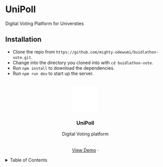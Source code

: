 # UniPoll

Digital Voting Platform for Universties

## Installation

-   Clone the repo from `https://github.com/mighty-odewumi/buidlathon-vote.git`.
-   Change into the directory you cloned into with `cd buidlathon-vote`.
-   Run `npm install` to download the dependencies.
-   Run `npm run dev` to start up the server.

<!-- Improved compatibility of back to top link: See: https://github.com/othneildrew/Best-README-Template/pull/73 -->

<a name="readme-top"></a>

<!--
*** Thanks for checking out the Best-README-Template. If you have a suggestion
*** that would make this better, please fork the repo and create a pull request
*** or simply open an issue with the tag "enhancement".
*** Don't forget to give the project a star!
*** Thanks again! Now go create something AMAZING! :D
-->

<!-- PROJECT SHIELDS -->
<!--
*** I'm using markdown "reference style" links for readability.
*** Reference links are enclosed in brackets [ ] instead of parentheses ( ).
*** See the bottom of this document for the declaration of the reference variables
*** for contributors-url, forks-url, etc. This is an optional, concise syntax you may use.
*** https://www.markdownguide.org/basic-syntax/#reference-style-links
-->

<!-- PROJECT LOGO -->
<br />
<div align="center">
  <a href="https://github.com/othneildrew/Best-README-Template">
    <img src="./src/assets/Content.svg" alt="Logo" width="80" height="80">
  </a>

  <h3 align="center">UniPoll</h3>

  <p align="center">
    Digital Voting platform
    <br />
    <br />
    <br />
    <a href="https://buidlathon-vote.vercel.app/">View Demo</a> ·
  </p>
</div>

<!-- TABLE OF CONTENTS -->
<details>
  <summary>Table of Contents</summary>
  <ol>
    <li>
      <a href="#about-the-project">About The Project</a>
      <ul>
        <li><a href="#built-with">Built With</a></li>
      </ul>
    </li>
    <li>
      <a href="#getting-started">Getting Started</a>
      <ul>
        <li><a href="#prerequisites">Prerequisites</a></li>
        <li><a href="#installation">Installation</a></li>
      </ul>
    </li>
    <li><a href="#usage">Usage</a></li>
    <li><a href="#contributing">Contributing</a><li>

<!-- ABOUT THE PROJECT -->

## About The Project

<div align="center">
<a href="https://github.com/othneildrew/Best-README-Template">
    <img src="./src/assets/screenshot.png" alt="Logo" >
  </a>
  </div>

UniPoll: Secure and Transparent Elections Powered by Blockchain

UniPoll is a revolutionary web application designed to enhance the security and transparency of elections. By leveraging blockchain technology, UniPoll safeguards against electoral malpractices such as rigging and reduces the incidence of voting violations.

Key Advantages of UniPoll:

-   Enhanced Security: Blockchain technology provides a tamper-proof record of votes, making rigging or manipulation virtually impossible. Every vote is immutably stored and verifiable, ensuring the integrity of the electoral process.
-   Increased Transparency: UniPoll fosters transparency by providing auditable results. All stakeholders can access and verify the election outcome, fostering trust and confidence in the system.
-   Reduced Violations: The immutable nature of blockchain technology minimizes the risk of fraud or manipulation, creating a more secure and reliable voting environment.
    How UniPoll Works:

Benefits for Voters:

-   Confidence in the integrity of their vote
-   Increased accessibility and convenience (potential for remote voting)
-   Reduced concerns about fraud or manipulation

Benefits for Election Officials:

-   Streamlined election administration
-   Increased trust in the electoral process
-   Reduced costs associated with traditional voting infrastructure

UniPoll: Ushering in a New Era of Secure and Transparent Elections.
By harnessing the power of blockchain technology, UniPoll promises a future where elections are secure, transparent, and accessible to all.

### Built With

-   [![React][React.js]][React-url]
-   Tailwind
-   React-Router
-   Smart-Contract
-   Firebase

<p align="right">(<a href="#readme-top">back to top</a>)</p>

<!-- GETTING STARTED -->

## Getting Started

This is an example of how you may give instructions on setting up your project locally.
To get a local copy up and running follow these simple example steps.

### Prerequisites

This is an example of how to list things you need to use the software and how to install them.

-   npm
    ```sh
    npm install npm@latest -g
    ```
-   React
-   TailwindCSS
-   Firebase
-   Smart-Contracts

-   You can basically clone this repo to get the important prerequisite

### Installation

_Below is an example of how you cann make something similar._

1. Clone the repo
    ```sh
    git clone https://github.com/mighty-odewumi/buidlathon-vote.git
    ```
2. Install NPM packages
    ```sh
    npm install
    ```

<p align="right">(<a href="#readme-top">back to top</a>)</p>

## Usage

<div align="center">
<a href="https://github.com/othneildrew/Best-README-Template">
    <img src="./src/assets/signup_screenshot.png" alt="Logo" >
  </a>
  </div>

Like I explained in the about the project , unipoll is a web based platform.

-   So on the signup/signin interface we have a create poll and vote poll
    if you pick create poll you become an admin who creates a poll where you register candidates to be voted for and then you can monitor various things like who's winning and how many votes have been made and number of votes .

        <div align="center">

    <a href="https://github.com/othneildrew/Best-README-Template">
        <img src="./src/assets/screenshot_create_poll.png" alt="Logo" >
      </a>
      </div>

-   If you are doing a vote poll all that you have access to is the number of candidates available to be voted for and then you vote
<p align="right">(<a href="#readme-top">back to top</a>)</p>

<!-- CONTRIBUTING -->

## Contributing

Contributions are what make the open source community such an amazing place to learn, inspire, and create. Any contributions you make are **greatly appreciated**.

If you have a suggestion that would make this better, please fork the repo and create a pull request. You can also simply open an issue with the tag "enhancement".
Don't forget to give the project a star! Thanks again!

1. Fork the Project
2. Create your Feature Branch (`git checkout -b feature/AmazingFeature`)
3. Commit your Changes (`git commit -m 'Add some AmazingFeature'`)
4. Push to the Branch (`git push origin feature/AmazingFeature`)
5. Open a Pull Request

<p align="right">(<a href="#readme-top">back to top</a>)</p>

<!-- MARKDOWN LINKS & IMAGES -->
<!-- https://www.markdownguide.org/basic-syntax/#reference-style-links -->

[contributors-shield]: https://img.shields.io/github/contributors/othneildrew/Best-README-Template.svg?style=for-the-badge
[contributors-url]: https://github.com/othneildrew/Best-README-Template/graphs/contributors
[product-screenshot]: images/screenshot.png
[React.js]: https://img.shields.io/badge/React-20232A?style=for-the-badge&logo=react&logoColor=61DAFB
[React-url]: https://reactjs.org/
